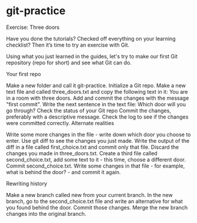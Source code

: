 # git-practice
Exercise: Three doors

Have you done the tutorials? Checked off everything on your learning checklist? Then it’s time to try an exercise with Git.

Using what you just learned in the guides, let's try to make our first Git repository (repo for short) and see what Git can do.

Your first repo

Make a new folder and call it git-practice. Initialize a Git repo.
Make a new text file and called three_doors.txt and copy the following text in it: You are in a room with three doors.
Add and commit the changes with the message "first commit".
Write the next sentence in the text file: Which door will you go through?
Check the status of your Git repo
Commit the changes, preferably with a descriptive message.
Check the log to see if the changes were committed correctly.
Alternate realities

Write some more changes in the file - write down which door you choose to enter.
Use git diff to see the changes you just made.
Write the output of the diff in a file called first_choice.txt and commit only that file.
Discard the changes you made in three_doors.txt.
Create a third file called second_choice.txt, add some text to it - this time, choose a different door.
Commit second_choice.txt.
Write some changes in that file - for example, what is behind the door? - and commit it again.

Rewriting history

Make a new branch called new from your current branch.
In the new branch, go to the second_choice.txt file and write an alternative for what you found behind the door. Commit those changes.
Merge the new branch changes into the original branch.